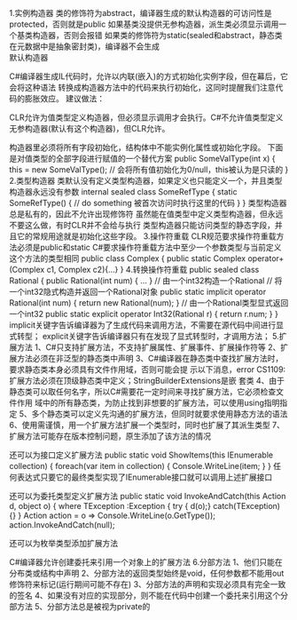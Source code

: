 1.实例构造器
类的修饰符为abstract，编译器生成的默认构造器的可访问性是protected，否则就是public
如果基类没提供无参构造器，派生类必须显示调用一个基类构造器，否则会报错
如果类的修饰符为static(sealed和abstract，静态类在元数据中是抽象密封类)，编译器不会生成	
默认构造器

C#编译器生成IL代码时，允许以内联(嵌入)的方式初始化实例字段，但在幕后，它会将这种语法
转换成构造器方法中的代码来执行初始化，这同时提醒我们注意代码的膨胀效应。
建议做法：


CLR允许为值类型定义构造器，但必须显示调用才会执行。C#不允许值类型定义无参构造器(默认有这个构造器)，但CLR允许。

构造器里必须将所有字段初始化，结构体中不能实例化属性或初始化字段。
下面是对值类型的全部字段进行赋值的一个替代方案
public SomeValType(int x) {
this = new SomeValType(); // 会将所有值初始化为0/null，this被认为是只读的
}
2.类型构造器
类默认没有定义类型构造器，如果定义也只能定义一个，并且类型构造器永远没有参数
internal sealed class SomeRefType {
static SomeRefType() {
// do something    被首次访问时执行这里的代码
}
}
类型构造器总是私有的，因此不允许出现修饰符
虽然能在值类型中定义类型构造器，但永远不要这么做，有时CLR并不会给与执行
类型构造器只能访问类型的静态字段，并且它的常规用途就是初始化这些字段。
3.操作符重载
CLR规范要求操作符重载方法必须是public和static
C#要求操作符重载方法中至少一个参数类型与当前定义这个方法的类型相同
public class Complex {
public static Complex operator+(Complex c1, Complex c2){...}
}
4.转换操作符重载
public sealed class Rational {
public Rational(int num) { ... } // 由一个int32构造一个Rational
// 将一个int32隐式构造并返回一个Rational对象
public static implicit operator Rational(int num) {
return new Rational(num);
}
// 由一个Rational类型显式返回一个int32
public static explicit operator Int32(Rational r) {
return r.num;
}
}
implicit关键字告诉编译器为了生成代码来调用方法，不需要在源代码中间进行显式转型；
explicit关键字告诉编译器只有在发现了显式转型时，才调用方法；
5.扩展方法
1、C#只支持扩展方法，不支持扩展属性、扩展事件、扩展操作符等
2、扩展方法必须在非泛型的静态类中声明
3、C#编译器在静态类中查找扩展方法时，要求静态类本身必须具有文件作用域，否则可能会提
示以下消息，error CS1109:扩展方法必须在顶级静态类中定义；StringBuilderExtensions是嵌
套类
4、由于静态类可以取任何名字，所以C#需要花一定时间来寻找扩展方法，它必须检查文件作用	
域中的所有静态类，为防止找到非想要的扩展方法，可以使用using指明指定
5、多个静态类可以定义先沟通的扩展方法，但同时就要求使用静态方法的语法
6、使用需谨慎，用一个扩展方法扩展一个类型时，同时也扩展了其派生类型
7、扩展方法可能存在版本控制问题，原生添加了该方法的情况

还可以为接口定义扩展方法
public static void ShowItems<T>(this IEnumerable<T> collection) {
foreach(var item in collection) {
Console.WriteLine(item;
}
}
任何表达式只要它的最终类型实现了IEnumerable<T>接口就可以调用上述扩展接口

还可以为委托类型定义扩展方法
public static void InvokeAndCatch<TException>(this Action<Object> d, object o) {
where TException :Exception {
try { d(o);}
catch(TException) {}
}
Action<Object> action = o => Console.WriteLine(o.GetType());
action.InvokeAndCatch<NullReferenceException>(null);

还可以为枚举类型添加扩展方法

C#编译器允许创建委托来引用一个对象上的扩展方法
6.分部方法
1、他们只能在分布类或结构中声明
2、分部方法的返回类型始终是void，任何参数都不能用out修饰符来标记(运行期间可能不存在)
3、分部方法的声明和实现必须具有完全一致的签名
4、如果没有对应的实现部分，则不能在代码中创建一个委托来引用这个分部方法
5、分部方法总是被视为private的